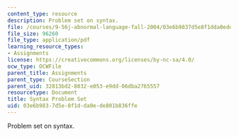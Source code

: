 ```yaml
---
content_type: resource
description: Problem set on syntax.
file: /courses/9-56j-abnormal-language-fall-2004/03e6b9837d5e8f1dda0ede801b836ffe_synt_problem_set.pdf
file_size: 96260
file_type: application/pdf
learning_resource_types:
- Assignments
license: https://creativecommons.org/licenses/by-nc-sa/4.0/
ocw_type: OCWFile
parent_title: Assignments
parent_type: CourseSection
parent_uid: 32813bd2-8032-e053-e9dd-06dba2765557
resourcetype: Document
title: Syntax Problem Set
uid: 03e6b983-7d5e-8f1d-da0e-de801b836ffe
---
```

Problem set on syntax.
